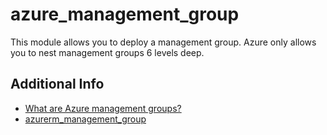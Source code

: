 # azure_management_group

This module allows you to deploy a management group. Azure only allows you to nest
management groups 6 levels deep.

## Additional Info

* [What are Azure management groups?](https://learn.microsoft.com/en-us/azure/governance/management-groups/overview)
* [azurerm_management_group](https://registry.terraform.io/providers/hashicorp/azurerm/latest/docs/resources/management_group)
